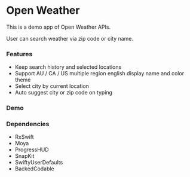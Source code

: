 # Open Weather

This is a demo app of Open Weather APIs.

User can search weather via zip code or city name.



### Features

- Keep search history and selected locations
- Support AU / CA / US multiple region english display name and color theme
- Select city by current location
- Auto suggest city or zip code on typing



### Demo



### Dependencies

- RxSwift
- Moya
- ProgressHUD
- SnapKit
- SwiftyUserDefaults
- BackedCodable